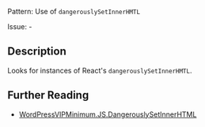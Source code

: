 Pattern: Use of `dangerouslySetInnerHMTL`

Issue: -

## Description

Looks for instances of React's `dangerouslySetInnerHMTL`.

## Further Reading

* [WordPressVIPMinimum.JS.DangerouslySetInnerHTML](https://github.com/Automattic/VIP-Coding-Standards/tree/develop/WordPressVIPMinimum/Sniffs/JS/DangerouslySetInnerHTMLSniff.php)